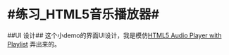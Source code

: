 #练习_HTML5音乐播放器#
===========

##UI 设计##
这个小demo的界面UI设计，我是模仿[HTML5 Audio Player with Playlist](http://amazingaudioplayer.com/examples/html5-audio-player-with-playlist-id8/)
弄出来的。
